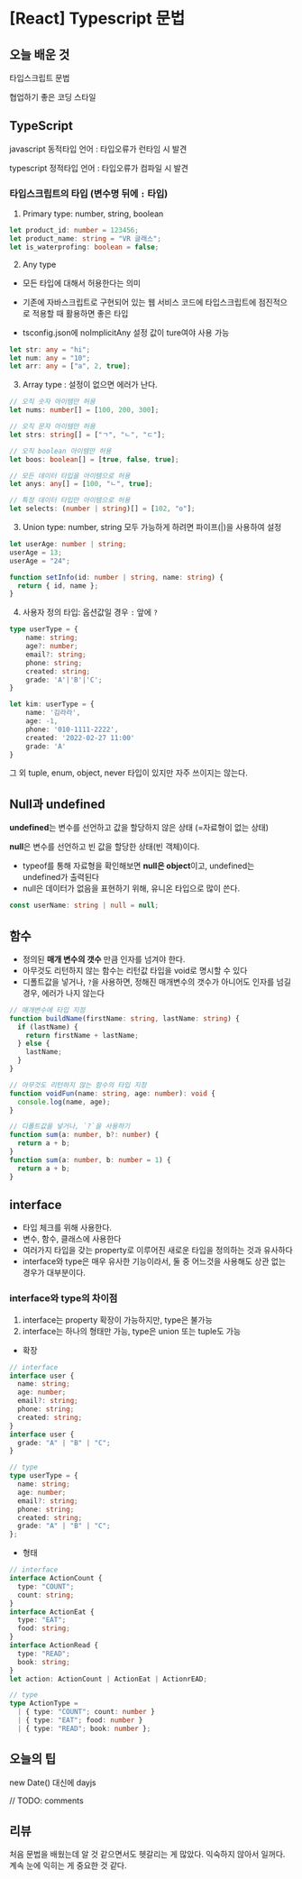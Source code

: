 # [React] Typescript 문법

## 오늘 배운 것

타입스크립트 문법

협업하기 좋은 코딩 스타일

## TypeScript

javascript 동적타입 언어 : 타입오류가 런타임 시 발견

typescript 정적타입 언어 : 타입오류가 컴파일 시 발견

### **타입스크립트의 타입** (변수명 뒤에 `:` 타입)

1. Primary type: number, string, boolean

```typescript
let product_id: number = 123456;
let product_name: string = "VR 글래스";
let is_waterprofing: boolean = false;
```

2. Any type

- 모든 타입에 대해서 허용한다는 의미

- 기존에 자바스크립트로 구현되어 있는 웹 서비스 코드에 타입스크립트에 점진적으로 적용할 때 활용하면 좋은 타입

- tsconfig.json에 noImplicitAny 설정 값이 ture여야 사용 가능

```typescript
let str: any = "hi";
let num: any = "10";
let arr: any = ["a", 2, true];
```

3. Array type : 설정이 없으면 에러가 난다.

```typescript
// 오직 숫자 아이템만 허용
let nums: number[] = [100, 200, 300];

// 오직 문자 아이템만 허용
let strs: string[] = ["ㄱ", "ㄴ", "ㄷ"];

// 오직 boolean 아이템만 허용
let boos: boolean[] = [true, false, true];

// 모든 데이터 타입을 아이템으로 허용
let anys: any[] = [100, "ㄴ", true];

// 특정 데이터 타입만 아이템으로 허용
let selects: (number | string)[] = [102, "o"];
```

3. Union type: number, string 모두 가능하게 하려면 파이프(|)을 사용하여 설정

```typescript
let userAge: number | string;
userAge = 13;
userAge = "24";

function setInfo(id: number | string, name: string) {
  return { id, name };
}
```

4. 사용자 정의 타입: 옵션값일 경우 `:` 앞에 `?`

```typescript
type userType = {
    name: string;
    age?: number;
    email?: string;
    phone: string;
    created: string;
    grade: 'A'|'B'|'C';
}

let kim: userType = {
    name: '김라라',
    age: -1,
    phone: '010-1111-2222',
    created: '2022-02-27 11:00'
    grade: 'A'
}
```

그 외 tuple, enum, object, never 타입이 있지만 자주 쓰이지는 않는다.

## Null과 undefined

**undefined**는 변수를 선언하고 값을 할당하지 않은 상태 (=자료형이 없는 상태)

**null**은 변수를 선언하고 빈 값을 할당한 상태(빈 객체)이다.

- typeof를 통해 자료형을 확인해보면 **null은 object**이고, undefined는 undefined가 출력된다
- null은 데이터가 없음을 표현하기 위해, 유니온 타입으로 많이 쓴다.

```typescript
const userName: string | null = null;
```

## 함수

- 정의된 **매개 변수의 갯수** 만큼 인자를 넘겨야 한다.
- 아무것도 리턴하지 않는 함수는 리턴값 타입을 void로 명시할 수 있다
- 디폴트값을 넣거나, `?`을 사용하면, 정해진 매개변수의 갯수가 아니어도 인자를 넘길 경우, 에러가 나지 않는다

```typescript
// 매개변수에 타입 지정
function buildName(firstName: string, lastName: string) {
  if (lastName) {
    return firstName + lastName;
  } else {
    lastName;
  }
}

// 아무것도 리턴하지 않는 함수의 타입 지정
function voidFun(name: string, age: number): void {
  console.log(name, age);
}

// 디폴트값을 넣거나, `?`을 사용하기
function sum(a: number, b?: number) {
  return a + b;
}
function sum(a: number, b: number = 1) {
  return a + b;
}
```

## interface

- 타입 체크를 위해 사용한다.
- 변수, 함수, 클래스에 사용한다
- 여러가지 타입을 갖는 property로 이루어진 새로운 타입을 정의하는 것과 유사하다
- interface와 type은 매우 유사한 기능이라서, 둘 중 어느것을 사용해도 상관 없는 경우가 대부분이다.

### **interface와 type의 차이점**

1. interface는 property 확장이 가능하지만, type은 불가능
2. interface는 하나의 형태만 가능, type은 union 또는 tuple도 가능

- 확장

```typescript
// interface
interface user {
  name: string;
  age: number;
  email?: string;
  phone: string;
  created: string;
}
interface user {
  grade: "A" | "B" | "C";
}

// type
type userType = {
  name: string;
  age: number;
  email?: string;
  phone: string;
  created: string;
  grade: "A" | "B" | "C";
};
```

- 형태

```typescript
// interface
interface ActionCount {
  type: "COUNT";
  count: string;
}
interface ActionEat {
  type: "EAT";
  food: string;
}
interface ActionRead {
  type: "READ";
  book: string;
}
let action: ActionCount | ActionEat | ActionrEAD;

// type
type ActionType =
  | { type: "COUNT"; count: number }
  | { type: "EAT"; food: number }
  | { type: "READ"; book: number };
```

## 오늘의 팁

new Date() 대신에 dayjs

// TODO: comments

## 리뷰

처음 문법을 배웠는데 알 것 같으면서도 헷갈리는 게 많았다. 익숙하지 않아서 일꺼다. 계속 눈에 익히는 게 중요한 것 같다.

